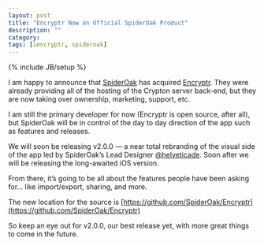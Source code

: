 ```yaml
---
layout: post
title: "Encryptr Now an Official SpiderOak Product"
description: ""
category: 
tags: [iencryptr, spideroak]
---
```

{% include JB/setup %}

I am happy to announce that [SpiderOak](http://spideroak.com) has acquired [Encryptr](https://spideroak.com/personal/encryptr). They were already providing all of the hosting of the Crypton server back-end, but they are now taking over ownership, marketing, support, etc.

I am still the primary developer for now (Encryptr is open source, after all), but SpiderOak will be in control of the day to day direction of the app such as features and releases. <!--break-->

We will soon be releasing v2.0.0 — a near total rebranding of the visual side of the app led by SpiderOak’s Lead Designer [@helveticade](https://twitter.com/helveticade). Soon after we will be releasing the long-awaited iOS version.

From there, it’s going to be all about the features people have been asking for… like import/export, sharing, and more.

The new location for the source is [https://github.com/SpiderOak/Encryptr](https://github.com/SpiderOak/Encryptr)

So keep an eye out for v2.0.0, our best release yet, with more great things to come in the future.
